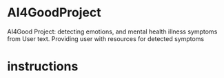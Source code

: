 # AI4GoodProject
AI4Good Project: detecting emotions, and mental health illness symptoms from User text. Providing user with resources for detected symptoms

# instructions